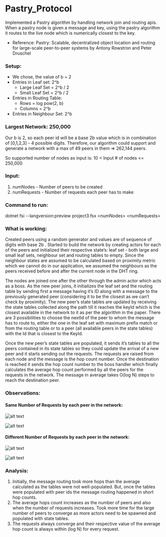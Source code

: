 # Pastry_Protocol
Implemented a Pastry algorithm by handling network join and routing apis. When a pastry node is given a message and key, using the pastry algorithm it routes to the live node which is numerically closest to the key. 
- Reference: ​Pastry: Scalable, decentralized object location and routing for large-scale peer-to-peer systems by Antony Rowstron and Peter Druschel

### Setup:
* We chose, the value of b = 2 
* Entries in Leaf set: 2^b
  * Large Leaf Set = 2^b / 2
  * Small Leaf Set = 2^b / 2
* Entries in Routing Table:
  * Rows = log​ pow(2, b)​ ​<numNodes>
  * Columns = 2^b
* Entries in Neighbour Set: 2^b

### Largest Network:​ 250,000
Our b is 2, so each peer id will be a base 2b​ value which is in combination of [0,1,2,3] - 4 possible digits. Therefore, our algorithm could support and generate a network with a max of 49​ peers in them => 262,144 peers.

So supported number of nodes as input is: 10 < Input # of nodes <= 250,000

### Input:
1. numNodes - Number of peers to be created
2. numRequests - Number of requests each peer has to make

### Command to run:
dotnet fsi --langversion:preview project3.fsx \<numNodes> \<numRequests>

### What is working:
Created ​peers using a random generator and values are of sequence of digits with base 2b​ ​. ​Started to build the network by creating actors for each of the peers and initialized their respective state’s: leaf set - both large and small leaf sets, neighbour set and routing tables to empty. Since the neighbour states are assumed to be calculated based on proximity metric which we cannot do in our application, we assumed the neighbours as the peers received before and after the current node in the DHT ring.

The nodes are joined one after the other through the admin actor which acts as a boss. As the new peer joins, it initializes the leaf set and the routing table by sending first a message having it’s ID along with a message to the previously generated peer (considering it to be the closest as we can’t check by proximity). The new peer’s state tables are updated by receiving the state tables collected along the path till it reaches the keyId which is the closest available in the network to it as per the algorithm in the paper. There are 3 possibilities to choose the nextId of the peer to whom the message has to route to, either the one in the leaf set with maximum prefix match or from the routing table or to a peer (all available peers in the state tables) with the Id that is closest to the KeyId.

Once the new peer’s state tables are populated, it sends it’s tables to all the peers contained in its state tables so they could update the arrival of a new peer and it starts sending out the requests. The requests are raised from each node and the message is the hop count number. Once the destination is reached it sends the hop count number to the boss handler which finally calculates the average hop count performed by all the peers for the requests in the network.
The message in average takes O(log N) steps to reach the destination peer.

### Observations:
#### Same Number of Requests by each peer in the network:
![alt text](http://url/to/img.png)

![alt text](http://url/to/img.png)


#### Different Number of Requests by each peer in the network:
![alt text](http://url/to/img.png)

![alt text](http://url/to/img.png)

### Analysis:
1. Initially, the message routing took more hops than the average calculated as the tables were not well-populated. But, once the tables were populated with peer ids the message routing happened in short hop counts.
2. The average hops count increases as the number of peers and also when the number of requests increases. Took more time for the large number of peers to converge as more actors need to be spawned and populated with state tables.
3. The requests always converge and their respective value of the average hop count is always within (log N) for every request.
